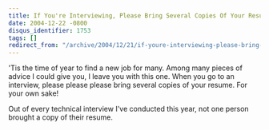 ```yaml
---
title: If You're Interviewing, Please Bring Several Copies Of Your Resume
date: 2004-12-22 -0800
disqus_identifier: 1753
tags: []
redirect_from: "/archive/2004/12/21/if-youre-interviewing-please-bring-several-copies-of-your-resume.aspx/"
---
```


'Tis the time of year to find a new job for many. Among many pieces of
advice I could give you, I leave you with this one. When you go to an
interview, please please please bring several copies of your resume. For
your own sake!

Out of every technical interview I've conducted this year, not one
person brought a copy of their resume.

